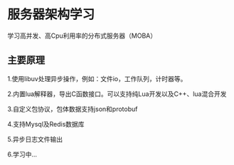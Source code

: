# 服务器架构学习

学习高并发、高Cpu利用率的分布式服务器（MOBA）


## 主要原理

1.使用libuv处理异步操作，例如：文件io，工作队列，计时器等。

2.内置lua解释器，导出C函数接口。可以支持纯Lua开发以及C++、lua混合开发

3.自定义包协议，包体数据支持json和protobuf

4.支持Mysql及Redis数据库

5.异步日志文件输出

6.学习中...
